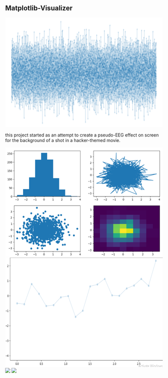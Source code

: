 <h2>Matplotlib-Visualizer</h2>

<img src="https://raw.githubusercontent.com/gregoryclayton/experiments/main/matplotlib-visualizer/images/matplotlib2.png" style="height:350px;">
  
  <p>this project started as an attempt to create a pseudo-EEG effect on screen <br>
    for the background of a shot in a hacker-themed movie.<br></P>
    
<img src="https://raw.githubusercontent.com/gregoryclayton/experiments/main/matplotlib-visualizer/images/matplotlib1.png" style="height:350px;">

<img src="https://raw.githubusercontent.com/gregoryclayton/experiments/main/matplotlib-visualizer/images/matplotlib4.png" style="height:350px;">

<img src="https://raw.githubusercontent.com/gregoryclayton/experiments/main/matplotlib-visualizer/images/matplotlib_vid3.gif" style="height:350px;">

<img src="https://raw.githubusercontent.com/gregoryclayton/experiments/main/matplotlib-visualizer/images/matplotlib_vid5.gif" style="height:350px;">
